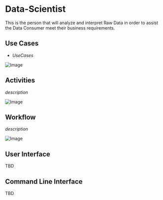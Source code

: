 # Data-Scientist
This is the person that will analyze and interpret Raw Data in order to assist the Data Consumer 
meet their business requirements.

## Use Cases

* _UseCases_

![Image](./Actors/Data-Scientist/UseCases.png)

## Activities

_description_

![Image](./Actors/Data-Scientist/Activity.png)

## Workflow

_description_

![Image](./Actors/Data-Scientist/Workflow.png)

## User Interface

TBD

## Command Line Interface

TBD
